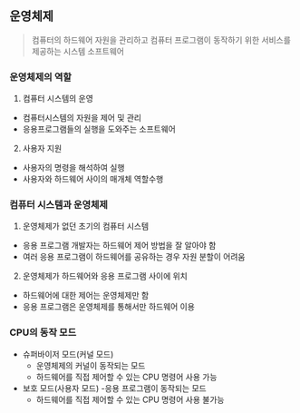 ## 운영체제 
>  컴퓨터의 하드웨어 자원을 관리하고 컴퓨터 프로그램이 동작하기 위한
서비스를 제공하는 시스템 소프트웨어
### 운영체제의 역할
1. 컴퓨터 시스템의 운영
- 컴퓨터시스템의 자원을 제어 및 관리
- 응용프로그램들의 실행을 도와주는 소프트웨어
2. 사용자 지원
- 사용자의 명령을 해석하여 실행
- 사용자와 하드웨어 사이의 매개체 역할수행

### 컴퓨터 시스템과 운영체제
1. 운영체제가 없던 초기의 컴퓨터 시스템
- 응용 프로그램 개발자는 하드웨어 제어 방법을 잘 알아야 함
- 여러 응용 프로그램이 하드웨어를 공유하는 경우 자원 분할이 어려움
2. 운영체제가 하드웨어와 응용 프로그램 사이에 위치
- 하드웨어에 대한 제어는 운영체제만 함
- 응용 프로그램은 운영체제를 통해서만 하드웨어 이용
 
### CPU의 동작 모드
- 슈퍼바이저 모드(커널 모드)
  - 운영체제의 커널이 동작되는 모드
  - 하드웨어를 직접 제어할 수 있는 CPU 명령어 사용 가능
- 보호 모드(사용자 모드)
  -응용 프로그램이 동작되는 모드
  - 하드웨어를 직접 제어할 수 있는 CPU 명령어 사용 불가능
  
  
     
